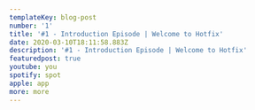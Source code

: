 ```yaml
---
templateKey: blog-post
number: '1'
title: '#1 - Introduction Episode | Welcome to Hotfix'
date: 2020-03-10T18:11:58.883Z
description: '#1 - Introduction Episode | Welcome to Hotfix'
featuredpost: true
youtube: you
spotify: spot
apple: app
more: more
---
```

